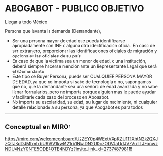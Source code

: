 # ABOGABOT - PUBLICO OBJETIVO

Llegar a todo México

Persona que levanta la demanda (Demandante), 
* Ser una persona mayor de edad que pueda identificarse apropiadamente con INE o alguna otra identificación oficial. En caso de ser extranjero, proporcionar las identificaciones oficiales de migración y opcionales las oficiales de su país.
* En caso de que la víctima sea un menor de edad, o una institución, deberá siempre hacerse mención ante un Representante Legal que será el /Demandante
* Este tipo de Buyer Persona, puede ser CUALQUIER PERSONA MAYOR DE EDAD, ya que no importa si sabe de tecnología o no, supongamos que no, que la demandante sea una señora de edad avanzada y no sabe llenar formularios, pero no importa porque alguien mas le puede ayudar y facilitarle cada paso del proceso en Abogabot.
* No importa su escolaridad, su edad, su lugar de nacimiento, ni cualquier detalle relacionado a su persona, ya que Abogabot es para todos


---

## Conceptual en MIRO:

https://miro.com/welcomeonboard/U2ZEY0p4WExtVXpKZU11TXhtN2k2QXJzQTJBdDJMbmIxbU9WV1kwM21rb1NkaDN2UDczODVJaUdJVzVuTTJFbnwzNDU4NzY0NTE5ODE4OTE4NDYz?invite_link_id=273748798118